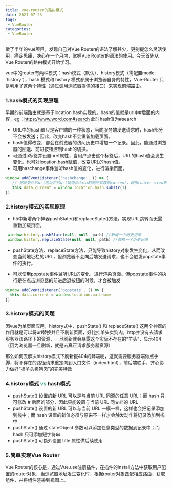 ```yaml
---
title: vue-router的路由模式
date: 2021-07-23
tags:
 - VueRouter
categories: 
 - VueRouter
---
```


做了半年的vue项目，发现自己对Vue Router的语法了解甚少，更别提怎么灵活使用，痛定思痛，决心在一个月内，掌握Vue Router的语法的使用。今天首先从Vue Router的路由模式开始学习。  

vue中的router有两种模式：hash模式（默认）、history模式（需配置mode: 'history'），hash 模式和 history 模式都属于浏览器自身的特性，Vue-Router 只是利用了这两个特性（通过调用浏览器提供的接口）来实现前端路由。      
### 1.hash模式的实现原理
早期的前端路由就是基于location.hash实现的。hash的值就是url中#后面的内容，eg：https://www.word.com#search 此时hash值为#search

- URL中的hash值只是客户端的一种状态，当向服务端发送请求时，hash部分不会被发送；因此，改变hash不会重新加载页面。
- hash值得改变，都会在浏览器的访问历史中增加一个记录。因此，能通过浏览器的回退、前进按钮控制hash的切换。
- 可通过a标签并设置href属性，当用户点击这个标签后，URL的hash值会发生变化。也可对location.hash赋值，改变URL的hash值。
- 可用haschange事件监听hash值的变化，进行渲染页面。
```js
window.addEventListener('hashchange', () => {
   // 把改变后的url地址栏的url赋值给data的响应式数据current，调用router-view去加载对应的页面
   this.data.current = window.location.hash.substr(1)
})
```

### 2.history模式的实现原理
-  h5中新增两个神器pushState()和replaceState()方法，实现URL跳转而无需重新加载页面。
 ```js
  window.history.pushState(null, null, path) //新增一个历史记录
  window.history.replaceState(null, null, path) //替换一个历史记录
 ```
-  pushState方法、replaceState方法，只能导致history对象发生变化，从而改变当前地址栏的URL，但浏览器不会向后端发送请求，也不会触发popstate事件的执行。
 
-  可以使用popstate事件监听URL的变化，进行渲染页面。但popstate事件的执行是在点击浏览器的前进后退按钮的时候，才会被触发

```js
window.addEventListener('popstate', () => {
  this.data.current = window.location.pathname
})
```

### 3.history模式的问题
因vue为单页面应用，history式中，pushState() 和 replaceState() 这两个神器的作用就是可以将url替换并且不刷新页面，好比挂羊头卖狗肉，http并没有去请求服务器该路径下的资源，一旦刷新就会暴露这个实际不存在的“羊头”，显示404（因为浏览器一旦刷新，就是去真正请求服务器资源）

那么如何去解决history模式下刷新报404的弊端呢，这就需要服务器端做点手脚，将不存在的路径请求重定向到入口文件（index.html），前后端联手，齐心协力做好“挂羊头卖狗肉”的完美特效

### 4.history模式 <font color=#3eaf7c>vs</font> hash模式
- pushState() 设置的新 URL 可以是与当前 URL 同源的任意 URL；而 hash 只可修改 # 后面的部分，因此只能设置与当前 URL 同文档的 URL
- pushState() 设置的新 URL 可以与当前 URL 一模一样，这样也会把记录添加到栈中；而 hash 设置的新值必须与原来不一样才会触发动作将记录添加到栈中
- pushState() 通过 stateObject 参数可以添加任意类型的数据到记录中；而 hash 只可添加短字符串
- pushState() 可额外设置 title 属性供后续使用
### 5.简单实现Vue Router
Vue Router的核心是，通过Vue.use注册插件，在插件的install方法中获取用户配置的router对象，当浏览器地址发生变化时，根据router对象匹配相应路由，获取组件，并将组件渲染到视图上。
